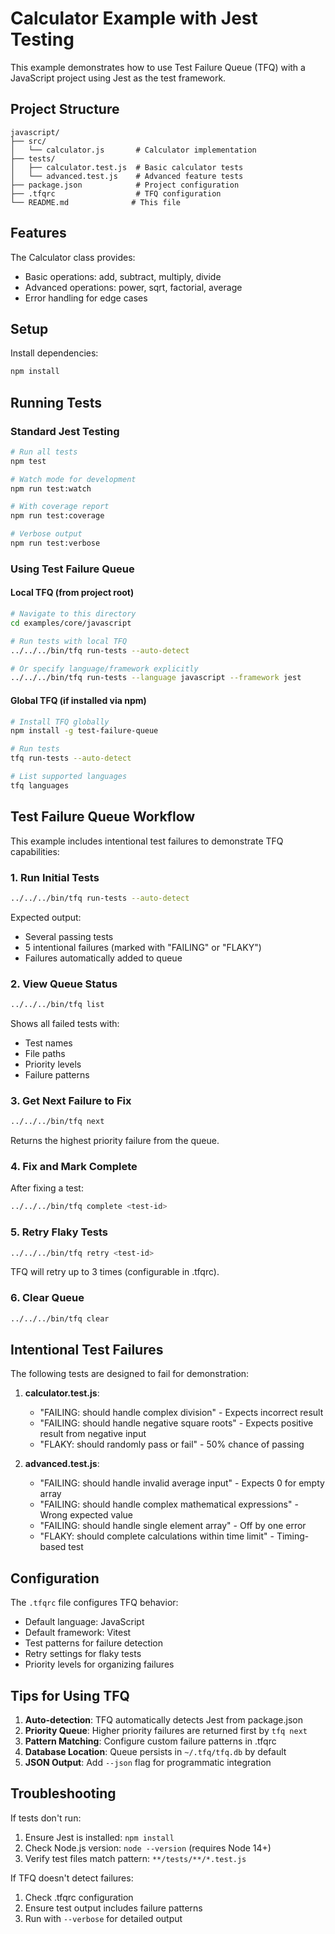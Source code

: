 # Calculator Example with Jest Testing

This example demonstrates how to use Test Failure Queue (TFQ) with a JavaScript project using Jest as the test framework.

## Project Structure

```
javascript/
├── src/
│   └── calculator.js       # Calculator implementation
├── tests/
│   ├── calculator.test.js  # Basic calculator tests
│   └── advanced.test.js    # Advanced feature tests
├── package.json            # Project configuration
├── .tfqrc                  # TFQ configuration
└── README.md              # This file
```

## Features

The Calculator class provides:
- Basic operations: add, subtract, multiply, divide
- Advanced operations: power, sqrt, factorial, average
- Error handling for edge cases

## Setup

Install dependencies:
```bash
npm install
```

## Running Tests

### Standard Jest Testing
```bash
# Run all tests
npm test

# Watch mode for development
npm run test:watch

# With coverage report
npm run test:coverage

# Verbose output
npm run test:verbose
```

### Using Test Failure Queue

#### Local TFQ (from project root)
```bash
# Navigate to this directory
cd examples/core/javascript

# Run tests with local TFQ
../../../bin/tfq run-tests --auto-detect

# Or specify language/framework explicitly
../../../bin/tfq run-tests --language javascript --framework jest
```

#### Global TFQ (if installed via npm)
```bash
# Install TFQ globally
npm install -g test-failure-queue

# Run tests
tfq run-tests --auto-detect

# List supported languages
tfq languages
```

## Test Failure Queue Workflow

This example includes intentional test failures to demonstrate TFQ capabilities:

### 1. Run Initial Tests
```bash
../../../bin/tfq run-tests --auto-detect
```

Expected output:
- Several passing tests
- 5 intentional failures (marked with "FAILING" or "FLAKY")
- Failures automatically added to queue

### 2. View Queue Status
```bash
../../../bin/tfq list
```

Shows all failed tests with:
- Test names
- File paths
- Priority levels
- Failure patterns

### 3. Get Next Failure to Fix
```bash
../../../bin/tfq next
```

Returns the highest priority failure from the queue.

### 4. Fix and Mark Complete
After fixing a test:
```bash
../../../bin/tfq complete <test-id>
```

### 5. Retry Flaky Tests
```bash
../../../bin/tfq retry <test-id>
```

TFQ will retry up to 3 times (configurable in .tfqrc).

### 6. Clear Queue
```bash
../../../bin/tfq clear
```

## Intentional Test Failures

The following tests are designed to fail for demonstration:

1. **calculator.test.js**:
   - "FAILING: should handle complex division" - Expects incorrect result
   - "FAILING: should handle negative square roots" - Expects positive result from negative input
   - "FLAKY: should randomly pass or fail" - 50% chance of passing

2. **advanced.test.js**:
   - "FAILING: should handle invalid average input" - Expects 0 for empty array
   - "FAILING: should handle complex mathematical expressions" - Wrong expected value
   - "FAILING: should handle single element array" - Off by one error
   - "FLAKY: should complete calculations within time limit" - Timing-based test

## Configuration

The `.tfqrc` file configures TFQ behavior:
- Default language: JavaScript
- Default framework: Vitest
- Test patterns for failure detection
- Retry settings for flaky tests
- Priority levels for organizing failures

## Tips for Using TFQ

1. **Auto-detection**: TFQ automatically detects Jest from package.json
2. **Priority Queue**: Higher priority failures are returned first by `tfq next`
3. **Pattern Matching**: Configure custom failure patterns in .tfqrc
4. **Database Location**: Queue persists in `~/.tfq/tfq.db` by default
5. **JSON Output**: Add `--json` flag for programmatic integration

## Troubleshooting

If tests don't run:
1. Ensure Jest is installed: `npm install`
2. Check Node.js version: `node --version` (requires Node 14+)
3. Verify test files match pattern: `**/tests/**/*.test.js`

If TFQ doesn't detect failures:
1. Check .tfqrc configuration
2. Ensure test output includes failure patterns
3. Run with `--verbose` for detailed output